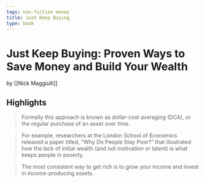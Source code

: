 ```yaml
---
tags: non-fiction money
title: Just Keep Buying
type: book
---
```


# Just Keep Buying: Proven Ways to Save Money and Build Your Wealth
by [[Nick Maggiulli]]

## Highlights
> Formally this approach is known as dollar-cost averaging (DCA), or the regular purchase of an asset over time.

> For example, researchers at the London School of Economics released a paper titled, “Why Do People Stay Poor?” that illustrated how the lack of initial wealth (and not motivation or talent) is what keeps people in poverty.

> The most consistent way to get rich is to grow your income and invest in income-producing assets.

